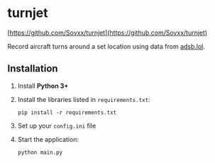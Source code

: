 # turnjet

[https://github.com/Sovxx/turnjet](https://github.com/Sovxx/turnjet)

Record aircraft turns around a set location using data from [adsb.lol](https://adsb.lol).

## Installation

1. Install **Python 3+**
2. Install the libraries listed in `requirements.txt`:

   ```
   pip install -r requirements.txt
   ```
3. Set up your `config.ini` file
4. Start the application:

   ```
   python main.py
   ```
